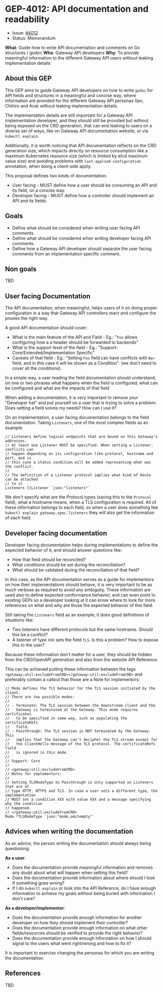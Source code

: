 # GEP-4012: API documentation and readability

* Issue: [#4012](https://github.com/kubernetes-sigs/gateway-api/issues/4012)
* Status: Memorandum

**What**: Guide how to write API documentation and comments on Go structures / godoc
**Who**: Gateway API developers
**Why**: To provide meaningful information to the different Gateway API users without
leaking implementation details

## About this GEP

This GEP aims to guide Gateway API developers on how to write `godoc` for API
fields and structures in a meaningful and concise way, where information are
provided for the different Gateway API personas (Ian, Chihiro and Ana) without
leaking implementation details.

The implementation details are still important for a Gateway API implementation
developer, and they should still be provided but without being exposed on the
CRD generation, that can end leaking to users on a diverse set of ways, like
on Gateway API documentation website, or via `kubectl explain`.

Additionally, it is worth noticing that API documentation reflects on the CRD generation
size, which impacts directly on resource consumption like a maximum Kubernetes resource size 
(which is limited by etcd maximum value size) and avoiding problems with `last-applied-configuration` 
annotation, when doing a client-side apply.

This proposal defines two kinds of documentation:

* User facing - MUST define how a user should be consuming an API and its field, on a concise way.
* Developer facing - MUST define how a controller should implement an API and its fields. 

## Goals

* Define what should be considered when writing user facing API comments.
* Define what should be considered when writing developer facing API comments.
* Define how a Gateway API developer should separate the user facing comments
from an implementation specific comment.

## Non goals

TBD

## User facing Documentation

The API documentation, when meaningful, helps users of it on doing proper configuration
in a way that Gateway API controllers react and configure the proxies the right way.

A good API documentation should cover:
* What is the main feature of the API and Field - Eg.: "`Foo` allows configuring how a
a header should be forwarded to backends"
* What is the support level of the field - Eg.: "Support: Core/Extended/Implementation Specific"
* Caveats of that field - Eg.: "Setting `Foo` field can have conflicts with `Bar` field, and in this
case it will be shown as a Condition". (we don't need to cover all the conditions).

In a simple way, a user reading the field documentation should understand, on one or two 
phrases what happens when the field is configured, what can be configured and what are 
the impacts of that field

When adding a documentation, it is very important to remove your "Developer hat" 
and put yourself on a user that is trying to solve a problem: Does setting a field
solves my needs? How can I use it?

On an implementation, a user facing documentation belongs to the field documentation. Taking
`Listeners`, one of the most complex fields as an example:

```golang
// Listeners define logical endpoints that are bound on this Gateway's addresses.
// At least one Listener MUST be specified. When setting a Listener, conflicts can
// happen depending on its configuration like protocol, hostname and port, and in 
// this case a status condition will be added representing what was the conflict.
// 
// The definition of a Listener protocol implies what kind of Route can be attached 
// to it
Listeners []Listener `json:"listeners"`
```

We don't specify what are the Protocol types (saving this to the `Protocol` field),
what a hostname means, when a TLS configuration is required. All of these information
belongs to each field, so when a user does something like `kubectl explain gateway.spec.listeners`
they will also get the information of each field.

## Developer facing documentation

Developer facing documentation helps during implementations to define the expected
behavior of it, and should answer questions like:

* How that field should be reconciled?
* What conditions should be set during the reconciliation? 
* What should be validated during the reconciliation of that field?

In this case, as the API documentation serves as a guide for implementors on how 
their implementations should behave, it is very important to be as much verbose as
required to avoid any ambiguity. These information are used also to define expected
conformance behavior, and can even point to existing GEPs so a developer looking 
at it can know where to look for more references on what and why are those the expected
behavior of this field.

Still taking the `Listeners` field as an example, it does good definitions of situations 
like:

* Two listeners have different protocols but the same hostname. Should this be a conflict?
* A listener of type `XXX` sets the field `TLS`. Is this a problem? How to expose this to 
the user?

Because these information don't matter for a user, they should be hidden from the CRD/OpenAPI
generation and also from the website API Reference.

This can be achieved putting these information between the tags 
`<gateway:util:excludeFromCRD></gateway:util:excludeFromCRD>` and preferably 
contain a callout that those are a Note for implementors:

```golang
// Mode defines the TLS behavior for the TLS session initiated by the client.
// There are two possible modes:
//
// - Terminate: The TLS session between the downstream client and the
//   Gateway is terminated at the Gateway. This mode requires certificates
//   to be specified in some way, such as populating the certificateRefs
//   field.
// - Passthrough: The TLS session is NOT terminated by the Gateway. This
//   implies that the Gateway can't decipher the TLS stream except for
//   the ClientHello message of the TLS protocol. The certificateRefs field
//   is ignored in this mode.
//
// Support: Core
//
// <gateway:util:excludeFromCRD>
// Notes for implementors:
//
// Setting TLSModeType to Passthrough is only supported on Listeners that are of 
// type HTTP, HTTPS and TLS. In case a user sets a different type, the implementation
// MUST set a condition XXX with value XXX and a message specifying why the condition 
// happened.
// </gateway:util:excludeFromCRD>
Mode *TLSModeType `json:"mode,omitempty"`
```

## Advices when writing the documentation
As an advice, the person writing the documentation should always being questioning:

**As a user**:
* Does the documentation provide meaningful information and removes any doubt 
about what will happen when setting this field?
* Does the documentation provide information about where should I look if something
goes wrong?
* If I do `kubectl explain` or look into the API Reference, do I have enough
information to achieve my goals without being buried with information I don't care?

**As a developer/implementor**:
* Does the documentation provide enough information for another developer on 
how they should implement their controller?
* Does the documentation provide enough information on what other fields/resources
should be verified to provide the right behavior?
* Does the documentation provide enough information on how I should signal to the 
users what went right/wrong and how to fix it?

It is important to exercise changing the personas for which you are writing the 
documentation.

## References

TBD
